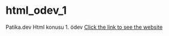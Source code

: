 # html_odev_1
Patika.dev Html konusu 1. ödev
[Click the link to see the website](https://tunakrdnz.github.io/html_odev_1/)

